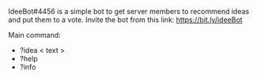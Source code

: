 IdeeBot#4456 is a simple bot to get server members to recommend ideas and put them to a vote.
Invite the bot from this link: https://bit.ly/ideeBot

Main command:
- ?idea < text >
- ?help
- ?info
